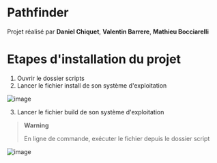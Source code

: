 # Pathfinder

Projet réalisé par **Daniel Chiquet**, **Valentin Barrere**, **Mathieu Bocciarelli**

# Etapes d'installation du projet

1. Ouvrir le dossier scripts
2. Lancer le fichier install de son système d'exploitation

![image](https://user-images.githubusercontent.com/57954860/204914273-a0723eaf-10c7-4fd1-96f1-c2714a2f02d9.png)

3. Lancer le fichier build de son système d'exploitation 
> __Warning__
>
> En ligne de commande, exécuter le fichier depuis le dossier script


![image](https://user-images.githubusercontent.com/57954860/204914496-2cdb239d-9f1c-4234-b8ba-7cb98de48bce.png)
